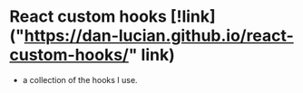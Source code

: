 # React custom hooks [!link]("https://dan-lucian.github.io/react-custom-hooks/" link)
- a collection of the hooks I use.
